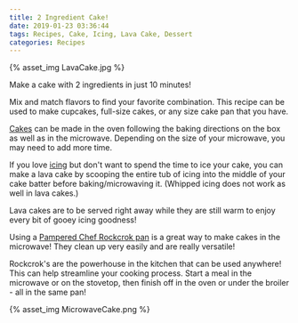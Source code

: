 ```yaml
---
title: 2 Ingredient Cake!
date: 2019-01-23 03:36:44
tags: Recipes, Cake, Icing, Lava Cake, Dessert
categories: Recipes
---
```

<a href="https://www.pinterest.com/pin/create/button/" data-pin-do="buttonBookmark">
</a>
{% asset_img LavaCake.jpg %}

Make a cake with 2 ingredients in just 10 minutes! 

Mix and match flavors to find your favorite combination. This recipe can be used to make cupcakes, full-size cakes, or any size cake pan that you have. 

[Cakes](https://amzn.to/2W9oqJD) can be made in the oven following the baking directions on the box as well as in the microwave. Depending on the size of your microwave, you may need to add more time.

If you love [icing](https://amzn.to/2RXPxIz) but don't want to spend the time to ice your cake, you can make a lava cake by scooping the entire tub of icing into the middle of your cake batter before baking/microwaving it. (Whipped icing does not work as well in lava cakes.)

Lava cakes are to be served right away while they are still warm to enjoy every bit of gooey icing goodness!

Using a [Pampered Chef Rockcrok pan](https://www.pamperedchef.com/pws/sarahconrad/shop/Cookware/Cookware/Rockcrok+Everyday+Pan/3139) is a great way to make cakes in the microwave! They clean up very easily and are really versatile!

Rockcrok's are the powerhouse in the kitchen that can be used anywhere! This can help streamline your cooking process. Start a meal in the microwave or on the stovetop, then finish off in the oven or under the broiler - all in the same pan!

{% asset_img MicrowaveCake.png %}
